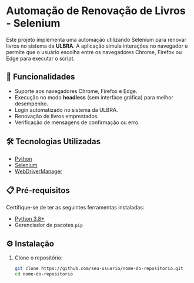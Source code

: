 # Automação de Renovação de Livros - Selenium

Este projeto implementa uma automação utilizando Selenium para renovar livros no sistema da **ULBRA**. A aplicação simula interações no navegador e permite que o usuário escolha entre os navegadores Chrome, Firefox ou Edge para executar o script.

## 🚀 Funcionalidades

- Suporte aos navegadores Chrome, Firefox e Edge.
- Execução no modo **headless** (sem interface gráfica) para melhor desempenho.
- Login automatizado no sistema da ULBRA.
- Renovação de livros emprestados.
- Verificação de mensagens de confirmação ou erro.

## 🛠 Tecnologias Utilizadas

- [Python](https://www.python.org/)
- [Selenium](https://www.selenium.dev/)
- [WebDriverManager](https://github.com/SergeyPirogov/webdriver_manager)

## 📋 Pré-requisitos

Certifique-se de ter as seguintes ferramentas instaladas:

- [Python 3.8+](https://www.python.org/downloads/)
- Gerenciador de pacotes `pip`

## ⚙️ Instalação

1. Clone o repositório:

   ```bash
   git clone https://github.com/seu-usuario/nome-do-repositorio.git
   cd nome-do-repositorio
